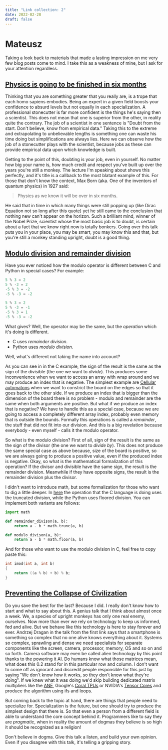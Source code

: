 ```yaml
---
title: "Link collection: 2"
date: 2022-02-28
draft: false
---
```


# Mateusz

Taking a look back to materials that made a lasting impression on me very few blog posts come to mind.
I take this as a weakness of mine, but I ask for your attention regardless.

## [Physics is going to be finished in six months](https://www.youtube.com/watch?v=KD3BeEDr0Gk)

Thinking that you are something greater that you really are, is a trope that each homo sapiens embodies.
Being an expert in a given field boosts your confidence to absurd levels but not equally in each specialization.
A professional stonecutter is far more confident is the things he's saying then a scientist.
This does not mean that one is superior from the other, in reality quite the contrary.
The job of a scientist in one sentence is "Doubt from the start. Don't believe, know from empirical data."
Taking this to the extreme and extrapolating to unbelievable lengths is something one can waste his time doing but simplifications are always lies.
Here we can observe how the job of a stonecutter plays with the scientist, because jobs as these can provide empirical data upon which knowledge is built.

Getting to the point of this, doubting is your job, even in yourself.
No matter how big your name is, how much credit and respect you've built up over the years you're still a monkey.
The lecture I'm speaking about shows this perfectly, and it's title is a callback to the most blatant example of this.
For those that don't know the context, Max Born (aka. One of the inventors of quantum physics) in 1927 said:

> Physics as we know it will be over in six months.

He said that in time in which many things were still popping up (like Dirac Equation not so long after this quote) yet he still came to the conclusion that nothing new can't appear on the horizon.
Such a brilliant mind, winner of the Nobel Prize, scientist whose the most basic job is to doubt, is certain about a fact that we know right now is totally bonkers.
Going over this talk puts you in your place, you may be smart, you may know this and that, but you're still a monkey standing upright, doubt is a good thing.

## [Modulo division and remainder division](https://twitter.com/ID_AA_Carmack/status/1476294133975240712)

Have you ever noticed how the modulo operator is different between C and Python in special cases?
For example:

```c
5 % 3 = 2
5 % -3 = 2
-5 % 3 = -2
-5 % -3 = -2
```

```python
5 % 3 = 2
5 % -3 = -1
-5 % 3 = 1
-5 % -3 = -2
```

What gives?
Well, the operator may be the same, but the _operation_ which it's doing is different.

- C uses *remainder division*.
- Python uses *modulo division*.

Well, what's different not taking the name into account?

As you can see in in the C example, the sign of the result is the same as the sign of the divisible (the one we want to *divide*).
This produces some inconvenience when we want to access an array with wrap around and we may produce an index that is negative.
The simplest example are [Cellular automatons](https://en.wikipedia.org/wiki/Cellular_automaton) when we want to constrict the board on the edges so that it goes back to the other side.
If we produce an index that is bigger than the dimension of the board there is no problem - modulo and remainder are the same when both arguments are positive.
But what if we produce an index that is negative?
We have to handle this as a special case, because we are going to access a completely different array index, probably even memory that is outside the bounds.
Formally this operations is called a _remainder_, the stuff that did not fit into our division.
And this is a big revelation because everybody - even myself - calls it the modulo operator.

So what is the modulo division?
First of all, sign of the result is the same as the sign of the divisor (the one we want to *divide by*).
This does not produce the same special case as above because, size of the board is positive, so we are always going to produce a positive value, even if the produced index is negative.
Okay, so what is the mathematical formalization of this operation?
If the divisor and divisible have the same sign, the result is the remainder division.
Meanwhile if they have opposite signs, the result is the remainder division plus the divisor.

I didn't want to introduce math, but some formalization for those who want to dig a little deeper.
In [here](https://en.wikipedia.org/wiki/Modulo_operation) the operation that the C language is doing uses the truncated division, while the Python uses floored division.
You can implement both variants are follows:

```python
import math

def remainder_divison(a, b):
    return a - b * math.trunc(a, b)

def modulo_divison(a, b):
    return a - b * math.floor(a, b)
```

And for those who want to use the modulo division in C, feel free to copy paste this:

```c
int imod(int a, int b)
{
    return ((a % b) + b) % b;
}
```

## [Preventing the Collapse of Civilization](https://www.youtube.com/watch?v=pW-SOdj4Kkk)

Do you save the best for the last?
Because I did.
I really don't know how to start and what to say about this.
A genius talk that I think about almost once a week.
We, a species of upright monkeys has only one real enemy, ourselves.
Now more than ever we rely on technology to keep us informed, fed and alive.
But we behave like this technology is here to stay forever and ever.
Andrzej Dragan in the talk from the first link says that a smartphone is something so complex that no one alive knows everything about it.
Systems so complex, sprawling and dense we need specialists for separate components like the screen, camera, processor, memory, OS and so on and so forth.
Camera software may even be called alien technology by this point thanks to the powering it AI.
Do humans know what those matrices mean, what does this 0.2 stand for in this particular row and column.
I don't want to come off as ignorant and discredit people responsible for this just by saying "We don't know how it works, so they don't know what they're doing".
If we knew what it was doing we'd skip building dedicated matrix multipliers like the [ANE](https://en.wikipedia.org/wiki/Apple_A11#Neural_Engine), Google's [Coral TPUs](https://en.wikipedia.org/wiki/Tensor_Processing_Unit#Edge_TPU) or NVIDIA's [Tensor Cores](https://developer.nvidia.com/tensor-cores) and produce the algorithm using ifs and loops.

But coming back to the topic at hand, there are things that people need to specialize for.
Specialization is the future, but one should try to produce the simplest design that there is.
So that even a person from a different field is able to understand the core concept behind it.
Programmers like to say they are *pragmatic*, when in reality the amount of dogmas they believe is so high it should be recognized as a religion!

Don't believe in dogma.
Give this talk a listen, and build your own opinion.
Even if you disagree with this talk, it's telling a gripping story.
